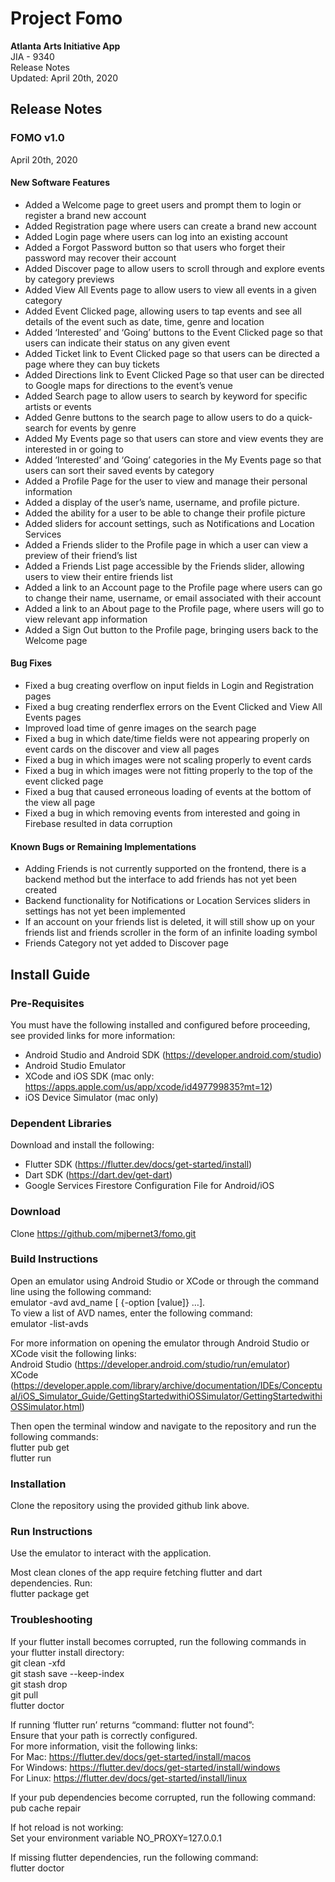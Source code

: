 # Project Fomo
**Atlanta Arts Initiative App**  
JIA - 9340  
Release Notes  
Updated: April 20th, 2020  

## Release Notes

### FOMO v1.0
April 20th, 2020
#### New Software Features
- Added a Welcome page to greet users and prompt them to login or register a brand new account
- Added Registration page where users can create a brand new account
- Added Login page where users can log into an existing account
- Added a Forgot Password button so that users who forget their password may recover their account
- Added Discover page to allow users to scroll through and explore events by category previews
- Added View All Events page to allow users to view all events in a given category
- Added Event Clicked page, allowing users to tap events and see all details of the event such as date, time, genre and location
- Added ‘Interested’ and ‘Going’ buttons to the Event Clicked page so that users can indicate their status on any given event
- Added Ticket link to Event Clicked page so that users can be directed a page where they can buy tickets
- Added Directions link to Event Clicked Page so that user can be directed to Google maps for directions to the event’s venue
- Added Search page to allow users to search by keyword for specific artists or events
- Added Genre buttons to the search page to allow users to do a quick-search for events by genre
- Added My Events page so that users can store and view events they are interested in or going to
- Added ‘Interested’ and ‘Going’ categories in the My Events page so that users can sort their saved events by category
- Added a Profile Page for the user to view and manage their personal information
- Added a display of the user’s name, username, and profile picture.
- Added the ability for a user to be able to change their profile picture
- Added sliders for account settings, such as Notifications and Location Services
- Added a Friends slider to the Profile page in which a user can view a preview of their friend’s list
- Added a Friends List page accessible by the Friends slider, allowing users to view their entire friends list
- Added a link to an Account page to the Profile page where users can go to change their name, username, or email associated with their account
- Added a link to an About page to the Profile page, where users will go to view relevant app information
- Added a Sign Out button to the Profile page, bringing users back to the Welcome page

#### Bug Fixes
- Fixed a bug creating overflow on input fields in Login and Registration pages
- Fixed a bug creating renderflex errors on the Event Clicked and View All Events pages
- Improved load time of genre images on the search page
- Fixed a bug in which date/time fields were not appearing properly on event cards on the discover and view all pages
- Fixed a bug in which images were not scaling properly to event cards
- Fixed a bug in which images were not fitting properly to the top of the event clicked page
- Fixed a bug that caused erroneous loading of events at the bottom of the view all page
- Fixed a bug in which removing events from interested and going in Firebase resulted in data corruption


#### Known Bugs or Remaining Implementations
- Adding Friends is not currently supported on the frontend, there is a backend method but the interface to add friends has not yet been created
- Backend functionality for Notifications or Location Services sliders in settings has not yet been implemented
- If an account on your friends list is deleted, it will still show up on your friends list and friends scroller in the form of an infinite loading symbol
- Friends Category not yet added to Discover page



## Install Guide
### Pre-Requisites
You must have the following installed and configured before proceeding, see provided links for more information:
- Android Studio and Android SDK (https://developer.android.com/studio)
- Android Studio Emulator
- XCode and iOS SDK (mac only: https://apps.apple.com/us/app/xcode/id497799835?mt=12)
- iOS Device Simulator (mac only)

### Dependent Libraries
Download and install the following:
- Flutter SDK (https://flutter.dev/docs/get-started/install)
- Dart SDK (https://dart.dev/get-dart)
- Google Services Firestore Configuration File for Android/iOS

### Download
Clone https://github.com/mjbernet3/fomo.git

### Build Instructions
Open an emulator using Android Studio or XCode or through the command line using the following command:  
	emulator -avd avd_name [ {-option [value]} …].  
To view a list of AVD names, enter the following command:  
	emulator -list-avds  
  
For more information on opening the emulator through Android Studio or XCode visit the following links:  
	Android Studio (https://developer.android.com/studio/run/emulator)  
	XCode
(https://developer.apple.com/library/archive/documentation/IDEs/Conceptual/iOS_Simulator_Guide/GettingStartedwithiOSSimulator/GettingStartedwithiOSSimulator.html)  

Then open the terminal window and navigate to the repository and run the following commands:  
	flutter pub get  
	flutter run  

### Installation
Clone the repository using the provided github link above.

### Run Instructions
Use the emulator to interact with the application.  
  
Most clean clones of the app require fetching flutter and dart dependencies. Run:  
	flutter package get

### Troubleshooting
If your flutter install becomes corrupted, run the following commands in your flutter install directory:  
	git clean -xfd  
	git stash save --keep-index  
	git stash drop  
	git pull  
	flutter doctor  
  
If running ‘flutter run’ returns “command: flutter not found”:  
	Ensure that your path is correctly configured.  
	For more information, visit the following links:  
		For Mac: https://flutter.dev/docs/get-started/install/macos  
		For Windows: https://flutter.dev/docs/get-started/install/windows  
		For Linux: https://flutter.dev/docs/get-started/install/linux  
  
If your pub dependencies become corrupted, run the following command:  
	pub cache repair  
  
If hot reload is not working:  
Set your environment variable NO_PROXY=127.0.0.1  
  
If missing flutter dependencies, run the following command:  
flutter doctor  

